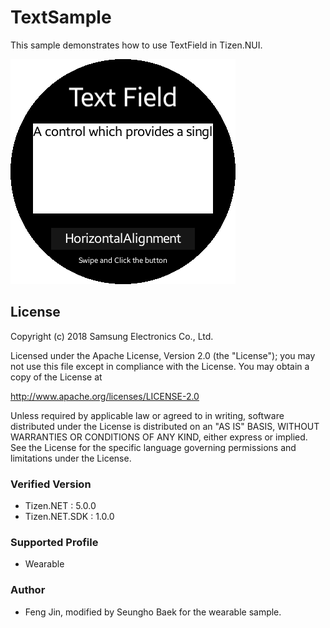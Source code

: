 # TextSample
This sample demonstrates how to use TextField in Tizen.NUI.

![MainPage](./Screenshots/textMain.png)

## License
Copyright (c) 2018 Samsung Electronics Co., Ltd.

Licensed under the Apache License, Version 2.0 (the "License");
you may not use this file except in compliance with the License.
You may obtain a copy of the License at

http://www.apache.org/licenses/LICENSE-2.0

Unless required by applicable law or agreed to in writing, software
distributed under the License is distributed on an "AS IS" BASIS,
WITHOUT WARRANTIES OR CONDITIONS OF ANY KIND, either express or implied.
See the License for the specific language governing permissions and
limitations under the License.

### Verified Version
* Tizen.NET : 5.0.0
* Tizen.NET.SDK : 1.0.0


### Supported Profile
* Wearable

### Author
* Feng Jin, modified by Seungho Baek for the wearable sample.
